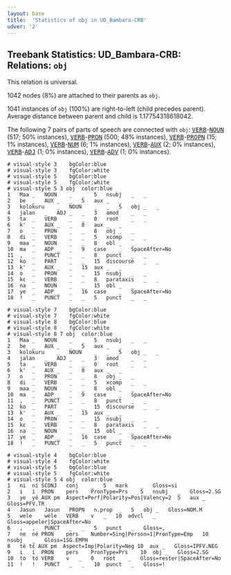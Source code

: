 ```yaml
---
layout: base
title:  'Statistics of obj in UD_Bambara-CRB'
udver: '2'
---
```


## Treebank Statistics: UD_Bambara-CRB: Relations: `obj`

This relation is universal.

1042 nodes (8%) are attached to their parents as `obj`.

1041 instances of `obj` (100%) are right-to-left (child precedes parent).
Average distance between parent and child is 1.17754318618042.

The following 7 pairs of parts of speech are connected with `obj`: <tt><a href="bm_crb-pos-VERB.html">VERB</a></tt>-<tt><a href="bm_crb-pos-NOUN.html">NOUN</a></tt> (517; 50% instances), <tt><a href="bm_crb-pos-VERB.html">VERB</a></tt>-<tt><a href="bm_crb-pos-PRON.html">PRON</a></tt> (500; 48% instances), <tt><a href="bm_crb-pos-VERB.html">VERB</a></tt>-<tt><a href="bm_crb-pos-PROPN.html">PROPN</a></tt> (15; 1% instances), <tt><a href="bm_crb-pos-VERB.html">VERB</a></tt>-<tt><a href="bm_crb-pos-NUM.html">NUM</a></tt> (6; 1% instances), <tt><a href="bm_crb-pos-VERB.html">VERB</a></tt>-<tt><a href="bm_crb-pos-AUX.html">AUX</a></tt> (2; 0% instances), <tt><a href="bm_crb-pos-VERB.html">VERB</a></tt>-<tt><a href="bm_crb-pos-ADJ.html">ADJ</a></tt> (1; 0% instances), <tt><a href="bm_crb-pos-VERB.html">VERB</a></tt>-<tt><a href="bm_crb-pos-ADV.html">ADV</a></tt> (1; 0% instances).


~~~ conllu
# visual-style 3	bgColor:blue
# visual-style 3	fgColor:white
# visual-style 5	bgColor:blue
# visual-style 5	fgColor:white
# visual-style 5 3 obj	color:blue
1	Maa	_	NOUN	_	_	5	nsubj	_	_
2	be	_	AUX	_	_	5	aux	_	_
3	kolokuru	_	NOUN	_	_	5	obj	_	_
4	jalan	_	ADJ	_	_	3	amod	_	_
5	ta	_	VERB	_	_	0	root	_	_
6	k'	_	AUX	_	_	8	aux	_	_
7	o	_	PRON	_	_	8	obj	_	_
8	di	_	VERB	_	_	5	xcomp	_	_
9	maa	_	NOUN	_	_	8	obl	_	_
10	ma	_	ADP	_	_	9	case	_	SpaceAfter=No
11	,	_	PUNCT	_	_	8	punct	_	_
12	ko	_	PART	_	_	15	discourse	_	_
13	k'	_	AUX	_	_	15	aux	_	_
14	o	_	PRON	_	_	15	nsubj	_	_
15	kɛ	_	VERB	_	_	8	parataxis	_	_
16	na	_	NOUN	_	_	15	obl	_	_
17	ye	_	ADP	_	_	16	case	_	SpaceAfter=No
18	!	_	PUNCT	_	_	5	punct	_	_

~~~


~~~ conllu
# visual-style 7	bgColor:blue
# visual-style 7	fgColor:white
# visual-style 8	bgColor:blue
# visual-style 8	fgColor:white
# visual-style 8 7 obj	color:blue
1	Maa	_	NOUN	_	_	5	nsubj	_	_
2	be	_	AUX	_	_	5	aux	_	_
3	kolokuru	_	NOUN	_	_	5	obj	_	_
4	jalan	_	ADJ	_	_	3	amod	_	_
5	ta	_	VERB	_	_	0	root	_	_
6	k'	_	AUX	_	_	8	aux	_	_
7	o	_	PRON	_	_	8	obj	_	_
8	di	_	VERB	_	_	5	xcomp	_	_
9	maa	_	NOUN	_	_	8	obl	_	_
10	ma	_	ADP	_	_	9	case	_	SpaceAfter=No
11	,	_	PUNCT	_	_	8	punct	_	_
12	ko	_	PART	_	_	15	discourse	_	_
13	k'	_	AUX	_	_	15	aux	_	_
14	o	_	PRON	_	_	15	nsubj	_	_
15	kɛ	_	VERB	_	_	8	parataxis	_	_
16	na	_	NOUN	_	_	15	obl	_	_
17	ye	_	ADP	_	_	16	case	_	SpaceAfter=No
18	!	_	PUNCT	_	_	5	punct	_	_

~~~


~~~ conllu
# visual-style 4	bgColor:blue
# visual-style 4	fgColor:white
# visual-style 5	bgColor:blue
# visual-style 5	fgColor:white
# visual-style 5 4 obj	color:blue
1	ni	ní	SCONJ	conj	_	5	mark	_	Gloss=si
2	i	í	PRON	pers	PronType=Prs	5	nsubj	_	Gloss=2.SG
3	ye	yé	AUX	pm	Aspect=Perf|Polarity=Pos|Valency=2	5	aux	_	Gloss=PFV.TR
4	Jasun	Jasun	PROPN	n.prop	_	5	obj	_	Gloss=NOM.M
5	wele	wéle	VERB	v	_	10	advcl	_	Gloss=appeler|SpaceAfter=No
6	,	,	PUNCT	_	_	5	punct	_	Gloss=,
7	ne	né	PRON	pers	Number=Sing|Person=1|PronType=Emp	10	nsubj	_	Gloss=1SG.EMPH
8	tè	tɛ́	AUX	pm	Aspect=Imp|Polarity=Neg	10	aux	_	Gloss=IPFV.NEG
9	i	í	PRON	pers	PronType=Prs	10	obj	_	Gloss=2.SG
10	to	tó	VERB	v	_	0	root	_	Gloss=rester|SpaceAfter=No
11	!	!	PUNCT	_	_	10	punct	_	Gloss=!

~~~


